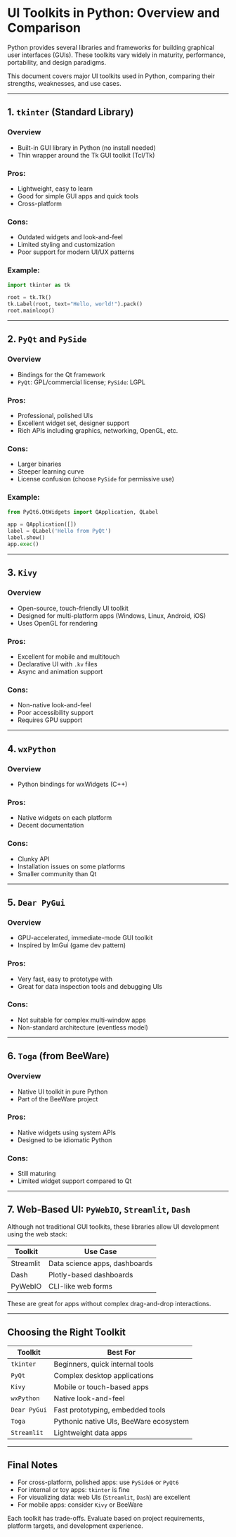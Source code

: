 # UI Toolkits in Python: Overview and Comparison

Python provides several libraries and frameworks for building graphical user interfaces (GUIs). These toolkits vary widely in maturity, performance, portability, and design paradigms.

This document covers major UI toolkits used in Python, comparing their strengths, weaknesses, and use cases.

---

## 1. `tkinter` (Standard Library)

### Overview

* Built-in GUI library in Python (no install needed)
* Thin wrapper around the Tk GUI toolkit (Tcl/Tk)

### Pros:

* Lightweight, easy to learn
* Good for simple GUI apps and quick tools
* Cross-platform

### Cons:

* Outdated widgets and look-and-feel
* Limited styling and customization
* Poor support for modern UI/UX patterns

### Example:

```python
import tkinter as tk

root = tk.Tk()
tk.Label(root, text="Hello, world!").pack()
root.mainloop()
```

---

## 2. `PyQt` and `PySide`

### Overview

* Bindings for the Qt framework
* `PyQt`: GPL/commercial license; `PySide`: LGPL

### Pros:

* Professional, polished UIs
* Excellent widget set, designer support
* Rich APIs including graphics, networking, OpenGL, etc.

### Cons:

* Larger binaries
* Steeper learning curve
* License confusion (choose `PySide` for permissive use)

### Example:

```python
from PyQt6.QtWidgets import QApplication, QLabel

app = QApplication([])
label = QLabel('Hello from PyQt')
label.show()
app.exec()
```

---

## 3. `Kivy`

### Overview

* Open-source, touch-friendly UI toolkit
* Designed for multi-platform apps (Windows, Linux, Android, iOS)
* Uses OpenGL for rendering

### Pros:

* Excellent for mobile and multitouch
* Declarative UI with `.kv` files
* Async and animation support

### Cons:

* Non-native look-and-feel
* Poor accessibility support
* Requires GPU support

---

## 4. `wxPython`

### Overview

* Python bindings for wxWidgets (C++)

### Pros:

* Native widgets on each platform
* Decent documentation

### Cons:

* Clunky API
* Installation issues on some platforms
* Smaller community than Qt

---

## 5. `Dear PyGui`

### Overview

* GPU-accelerated, immediate-mode GUI toolkit
* Inspired by ImGui (game dev pattern)

### Pros:

* Very fast, easy to prototype with
* Great for data inspection tools and debugging UIs

### Cons:

* Not suitable for complex multi-window apps
* Non-standard architecture (eventless model)

---

## 6. `Toga` (from BeeWare)

### Overview

* Native UI toolkit in pure Python
* Part of the BeeWare project

### Pros:

* Native widgets using system APIs
* Designed to be idiomatic Python

### Cons:

* Still maturing
* Limited widget support compared to Qt

---

## 7. Web-Based UI: `PyWebIO`, `Streamlit`, `Dash`

Although not traditional GUI toolkits, these libraries allow UI development using the web stack:

| Toolkit   | Use Case                      |
| --------- | ----------------------------- |
| Streamlit | Data science apps, dashboards |
| Dash      | Plotly-based dashboards       |
| PyWebIO   | CLI-like web forms            |

These are great for apps without complex drag-and-drop interactions.

---

## Choosing the Right Toolkit

| Toolkit      | Best For                               |
| ------------ | -------------------------------------- |
| `tkinter`    | Beginners, quick internal tools        |
| `PyQt`       | Complex desktop applications           |
| `Kivy`       | Mobile or touch-based apps             |
| `wxPython`   | Native look-and-feel                   |
| `Dear PyGui` | Fast prototyping, embedded tools       |
| `Toga`       | Pythonic native UIs, BeeWare ecosystem |
| `Streamlit`  | Lightweight data apps                  |

---

## Final Notes

* For cross-platform, polished apps: use `PySide6` or `PyQt6`
* For internal or toy apps: `tkinter` is fine
* For visualizing data: web UIs (`Streamlit`, `Dash`) are excellent
* For mobile apps: consider `Kivy` or BeeWare

Each toolkit has trade-offs. Evaluate based on project requirements, platform targets, and development experience.
